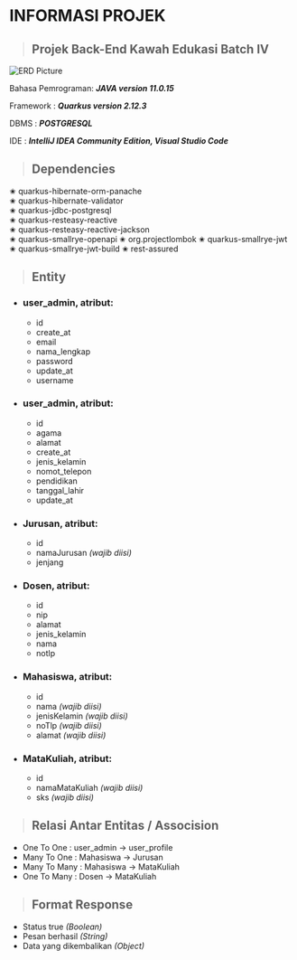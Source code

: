 # **INFORMASI PROJEK**

> ## Projek Back-End Kawah Edukasi Batch IV

![ERD Picture](Entitas.png) 

Bahasa Pemrograman: __*JAVA version 11.0.15*__

Framework : __*Quarkus version 2.12.3*__

DBMS : __*POSTGRESQL*__

IDE : __*IntelliJ IDEA Community Edition, Visual Studio Code*__


> ## Dependencies
✬ quarkus-hibernate-orm-panache                      
✬ quarkus-hibernate-validator                        
✬ quarkus-jdbc-postgresql                            
✬ quarkus-resteasy-reactive                          
✬ quarkus-resteasy-reactive-jackson   
✬ quarkus-smallrye-openapi
✬ org.projectlombok
✬ quarkus-smallrye-jwt
✬ quarkus-smallrye-jwt-build
✬ rest-assured


> ## Entity 

- ### user_admin, atribut: 
    - id
    - create_at 
    - email
    - nama_lengkap
    - password
    - update_at
    - username


- ### user_admin, atribut: 
    - id
    - agama
    - alamat
    - create_at 
    - jenis_kelamin
    - nomot_telepon
    - pendidikan
    - tanggal_lahir
    - update_at
    
   
- ### Jurusan, atribut: 
    - id
    - namaJurusan *(wajib diisi)*
    - jenjang
  
- ### Dosen, atribut:
    - id
    - nip
    - alamat
    - jenis_kelamin
    - nama
    - notlp
  
- ### Mahasiswa, atribut:
    - id
    - nama *(wajib diisi)*
    - jenisKelamin *(wajib diisi)*
    - noTlp *(wajib diisi)*
    - alamat *(wajib diisi)*


- ### MataKuliah, atribut:
    - id
    - namaMataKuliah *(wajib diisi)*
    - sks *(wajib diisi)*


> ## Relasi Antar Entitas / Assocision
- One To One : user_admin -> user_profile
- Many To One : Mahasiswa -> Jurusan
- Many To Many : Mahasiswa -> MataKuliah
- One To Many : Dosen -> MataKuliah

> ## Format Response 
- Status true *(Boolean)*
- Pesan berhasil *(String)*
- Data yang dikembalikan *(Object)*


